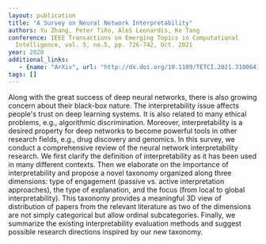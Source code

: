 ```yaml
---
layout: publication
title: "A Survey on Neural Network Interpretability"
authors: Yu Zhang, Peter Tiňo, Aleš Leonardis, Ke Tang
conference: IEEE Transactions on Emerging Topics in Computational
  Intelligence, vol. 5, no.5, pp. 726-742, Oct. 2021
year: 2020
additional_links: 
   - {name: "ArXiv", url: "http://dx.doi.org/10.1109/TETCI.2021.3100641"}
tags: []
---
```

Along with the great success of deep neural networks, there is also growing
concern about their black-box nature. The interpretability issue affects
people's trust on deep learning systems. It is also related to many ethical
problems, e.g., algorithmic discrimination. Moreover, interpretability is a
desired property for deep networks to become powerful tools in other research
fields, e.g., drug discovery and genomics. In this survey, we conduct a
comprehensive review of the neural network interpretability research. We first
clarify the definition of interpretability as it has been used in many
different contexts. Then we elaborate on the importance of interpretability and
propose a novel taxonomy organized along three dimensions: type of engagement
(passive vs. active interpretation approaches), the type of explanation, and
the focus (from local to global interpretability). This taxonomy provides a
meaningful 3D view of distribution of papers from the relevant literature as
two of the dimensions are not simply categorical but allow ordinal
subcategories. Finally, we summarize the existing interpretability evaluation
methods and suggest possible research directions inspired by our new taxonomy.